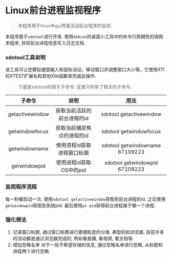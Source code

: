 # Linux前台进程监视程序

> 本程序用于linux中gui界面活动前台程序的监视.

本程序基于`xdotool`进行开发. 使用`debian`的桌面小工具中的命令行周期性的调用本程序, 并将前台进程信息写入日志文档.



### xdotool工具说明

该工具可让您模拟键盘输入和鼠标活动，移动窗口并调整窗口大小等。它使用X11的XTEST扩展名和其他Xlib函数来完成此操作.

> 下面是xdotool的相关子命令. 这里只列举了相关的子命令.

|           子命令              |              说明                         |                   用法                |
|            :-:                |               :-:                         |                     :-:               |
| getactivewindow               |       获取当前活跃的前台进程的id          |  xdotool getactivewindow              |
| getwindowfocus                |       获取当前捕捉焦点的进程的id          | xdotool getwindowfocus                |
| getwindowname                 |       使用进程id获取进程窗口标题          |   xdotool getwindowname 67109223      |
| getwindowpid                  |       使用进程id获取OS中的pid             |  xdotool getwindowpid  67109223       |


### 监视程序流程
 
每一秒都启动一次. 使用`xdotool getactivewindow`获取到前台进程的id, 之后使用`getwindowpid`获取到系统pid. 最后使用`ps pid`获得前台进程属于哪一个进程.



### 强化想法
1. 记录窗口标题, 通过窗口标题进行更细粒度的分类.
    典型的如浏览器, 目前许多的活动都是通过浏览器完成的, 例如看直播, 看视频, 看文档等.
1. 增加忽略名单
    对于一些不希望存储的信息, 通过忽略名单进行忽略, 从标题和进程两个进行忽略.